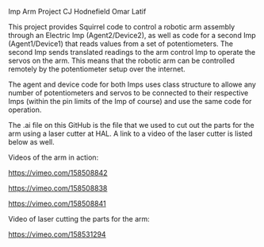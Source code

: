 Imp Arm Project
CJ Hodnefield
Omar Latif

This project provides Squirrel code to control a robotic arm assembly through an Electric Imp (Agent2/Device2), as well as code for a second Imp (Agent1/Device1) that reads values from a set of potentiometers. The second Imp sends translated readings to the arm control Imp to operate the servos on the arm. This means that the robotic arm can be controlled remotely by the potentiometer setup over the internet.

The agent and device code for both Imps uses class structure to allowe any number of potentiometers and servos to be connected to their respective Imps (within the pin limits of the Imp of course) and use the same code for operation.

The .ai file on this GitHub is the file that we used to cut out the parts for the arm using a laser cutter at HAL. A link to a video of the laser cutter is listed below as well.


Videos of the arm in action:

https://vimeo.com/158508842

https://vimeo.com/158508838

https://vimeo.com/158508841


Video of laser cutting the parts for the arm:

https://vimeo.com/158531294